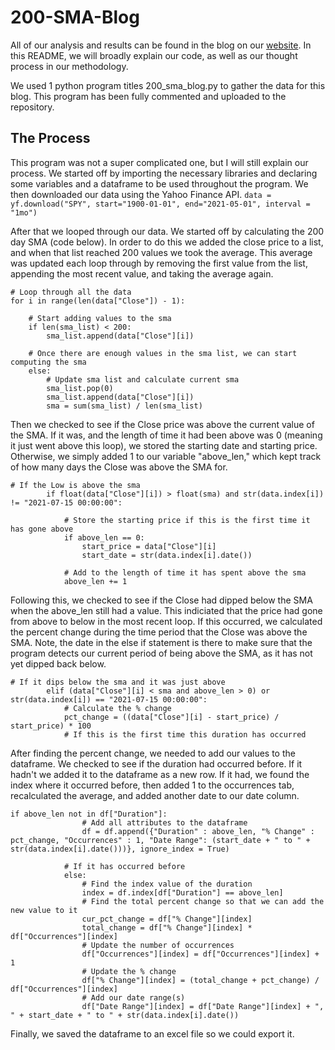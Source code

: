 # 200-SMA-Blog

All of our analysis and results can be found in the blog on our [website](https://extremistanresearch.com). In this README, we will broadly explain our code, as   well as our thought process in our methodology. 
  
We used 1 python program titles 200_sma_blog.py to gather the data for this blog. This program has been fully commented and uploaded to the repository.


## The Process

This program was not a super complicated one, but I will still explain our process. We started off by importing the necessary libraries and declaring some variables and a dataframe to be used throughout the program. We then downloaded our data using the Yahoo Finance API.
`data = yf.download("SPY", start="1900-01-01", end="2021-05-01", interval = "1mo")`
  
After that we looped through our data. We started off by calculating the 200 day SMA (code below). In order to do this we added the close price to a list, and when that list reached 200 values we took the average. This average was updated each loop through by removing the first value from the list, appending the most recent value, and taking the average again.
```
# Loop through all the data
for i in range(len(data["Close"]) - 1):

    # Start adding values to the sma
    if len(sma_list) < 200:
        sma_list.append(data["Close"][i])
        
    # Once there are enough values in the sma list, we can start computing the sma
    else:
        # Update sma list and calculate current sma
        sma_list.pop(0)
        sma_list.append(data["Close"][i])
        sma = sum(sma_list) / len(sma_list)

```
Then we checked to see if the Close price was above the current value of the SMA. If it was, and the length of time it had been above was 0 (meaning it just went above this loop), we stored the starting date and starting price. Otherwise, we simply added 1 to our variable "above_len," which kept track of how many days the Close was above the SMA for.
```
# If the Low is above the sma
        if float(data["Close"][i]) > float(sma) and str(data.index[i]) != "2021-07-15 00:00:00":

            # Store the starting price if this is the first time it has gone above
            if above_len == 0:
                start_price = data["Close"][i]
                start_date = str(data.index[i].date())

            # Add to the length of time it has spent above the sma
            above_len += 1
```
Following this, we checked to see if the Close had dipped below the SMA when the above_len still had a value. This indiciated that the price had gone from above to below in the most recent loop. If this occurred, we calculated the percent change during the time period that the Close was above the SMA. Note, the date in the else if statement is there to make sure that the program detects our current period of being above the SMA, as it has not yet dipped back below. 
```
# If it dips below the sma and it was just above
        elif (data["Close"][i] < sma and above_len > 0) or str(data.index[i]) == "2021-07-15 00:00:00":
            # Calculate the % change
            pct_change = ((data["Close"][i] - start_price) / start_price) * 100
            # If this is the first time this duration has occurred
```
After finding the percent change, we needed to add our values to the dataframe. We checked to see if the duration had occurred before. If it hadn't we added it to the dataframe as a new row. If it had, we found the index where it occurred before, then added 1 to the occurrences tab, recalculated the average, and added another date to our date column.
```
if above_len not in df["Duration"]:
                # Add all attributes to the dataframe
                df = df.append({"Duration" : above_len, "% Change" : pct_change, "Occurrences" : 1, "Date Range": (start_date + " to " +                 str(data.index[i].date()))}, ignore_index = True)

            # If it has occurred before
            else:
                # Find the index value of the duration
                index = df.index[df["Duration"] == above_len]
                # Find the total percent change so that we can add the new value to it
                cur_pct_change = df["% Change"][index]
                total_change = df["% Change"][index] * df["Occurrences"][index]
                # Update the number of occurrences
                df["Occurrences"][index] = df["Occurrences"][index] + 1
                # Update the % change
                df["% Change"][index] = (total_change + pct_change) / df["Occurrences"][index]
                # Add our date range(s)
                df["Date Range"][index] = df["Date Range"][index] + ", " + start_date + " to " + str(data.index[i].date())
```
Finally, we saved the dataframe to an excel file so we could export it.
  



